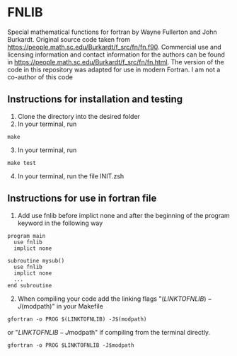 # FNLIB
Special mathematical functions for fortran by Wayne Fullerton and John Burkardt. Original source code  taken from https://people.math.sc.edu/Burkardt/f_src/fn/fn.f90. Commercial use and licensing information and contact information for the authors can be found in https://people.math.sc.edu/Burkardt/f_src/fn/fn.html. The version of the code in this repository was adapted for use in modern Fortran.
I am not a co-author of this code
## Instructions for installation and testing
1. Clone the directory into the desired folder
2. In your terminal, run 
```
make
```
3. In your terminal, run 
```
make test
```
4. In your terminal, run the file INIT.zsh

## Instructions for use in fortran file
1. Add use fnlib before implict none and after the beginning of the program keyword in the following way
```
program main
  use fnlib
  implict none
```

```
subroutine mysub()
  use fnlib
  implict none
  ...
end subroutine
```
2. When compiling your code add the linking flags "$(LINKTOFNLIB) -J$(modpath)" in your Makefile
```
gfortran -o PROG $(LINKTOFNLIB) -J$(modpath)
```
   or "$LINKTOFNLIB -J$modpath" if compiling from the terminal directly.
```
gfortran -o PROG $LINKTOFNLIB -J$modpath
```
